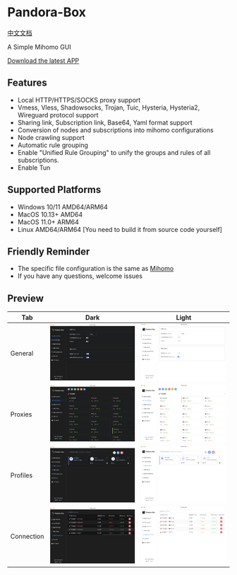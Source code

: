 # Pandora-Box

[中文文档](https://github.com/snakem982/Pandora-Box/blob/main/README-CN.md)

A Simple Mihomo GUI

[Download the latest APP](https://github.com/snakem982/Pandora-Box/releases/latest)

## Features

- Local HTTP/HTTPS/SOCKS proxy support
- Vmess, Vless, Shadowsocks, Trojan, Tuic, Hysteria, Hysteria2, Wireguard protocol support
- Sharing link, Subscription link, Base64, Yaml format support
- Conversion of nodes and subscriptions into mihomo configurations
- Node crawling support
- Automatic rule grouping
- Enable "Unified Rule Grouping" to unify the groups and rules of all subscriptions.
- Enable Tun

## Supported Platforms

- Windows 10/11 AMD64/ARM64
- MacOS 10.13+ AMD64
- MacOS 11.0+ ARM64
- Linux AMD64/ARM64 [You need to build it from source code yourself]

## Friendly Reminder

- The specific file configuration is the same as [Mihomo](https://wiki.metacubex.one/config/)
- If you have any questions, welcome issues

## Preview

| Tab        | Dark                           | Light                      |
|------------|--------------------------------|----------------------------|
| General    | ![General](img%2Fdark1.png)    | ![General](img%2F1.png)    |
| Proxies    | ![Proxies](img%2Fdark2.png)    | ![Proxies](img%2F2.png)    |
| Profiles   | ![Profiles](img%2Fdark3.png)   | ![Profiles](img%2F3.png)   |
| Connection | ![Connection](img%2Fdark4.png) | ![Connection](img%2F4.png) |
